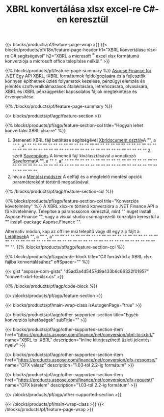 ﻿---
title: XBRL konvertálása xlsx excel-re C#-en keresztül
description: Minta kód XBRL to excel xlsx C# konverzióra. API példa kód a batch XBRL fájlok xlsx konverziója .NET alapú alkalmazásokon belül. 
url: /hu/net/conversion/xbrl-to-xlsx/
family: finance
platformtag: net
feature: conversion
informat: XBRL
outformat: XLSX
otherformats: iXBRL
---
{{< blocks/products/pf/feature-page-wrap >}}
{{< blocks/products/pf/i18n/feature-page-header h1="XBRL konvertálása xlsx-re C# segítségével" h2="XBRL a microsoft <sup>®</sup> excel xlsx formátumú konverziója a microsoft office telepítése nélkül." >}}

{{% blocks/products/pf/feature-page-summary %}}
[Aspose.Finance for .NET](https://products.aspose.com/finance/net/) Egy API XBRL, iXBRL formátumok feldolgozására és a fejlesztők könnyen építhetnek üzleti folyamatok kezelése, pénzügyi elemzés és jelentés szoftveralkalmazások átalakítására, létrehozására, olvasására, XBRL és iXBRL pénzügyekkel kapcsolatos fájlok megtekintése és érvényesítése. 

{{% /blocks/products/pf/feature-page-summary %}}

{{< blocks/products/pf/agp/feature-section >}}

{{% blocks/products/pf/agp/feature-section-col title="Hogyan lehet konvertálni XBRL xlsx-re" %}}
1. Bemeneti XBRL fájl betöltése segítségével [Xbrldocument osztály](https://apireference.aspose.com/finance/net/aspose.finance.xbrl/xbrldocument)A "", a "" ", a" "" "" "" "" "" "" "" "" "" "" "" "" "" "" "" "" "" "" "" "" "" "" "" "" "" "" "" "" "" "" "" "" "" "" "" "" "" "" "" "" "" "" "" "" "" "" "" "" "" "" "".2. szett [Saveoptions](https://apireference.aspose.com/finance/net/aspose.finance.xbrl/saveoptions) A kimeneti fájl kiválasztásával a vonatkozó [Saveformat](https://apireference.aspose.com/finance/net/aspose.finance.xbrl/saveformat)A "", a "" ", a" "" "" "" "" "" "" "" "" "" "" "" "" "" "" "" "" "" "" "" "" "" "" "" "" "" "" "" "" "" "" "" "" "" "" "" "" "" "" "" "" "" "" "" "" "" "" "" "" "" "" "".
3. hívja a [Mentési módszer](https://apireference.aspose.com/finance/net/aspose.finance.xbrl.xbrldocument/save/methods/2) A célfájl és a megfelelő mentési opciók paramétereként történő megadásával.

{{% /blocks/products/pf/agp/feature-section-col %}}

{{% blocks/products/pf/agp/feature-section-col title="Konverziós követelmény" %}}
A XBRL xlsx-re történő konverzióra a .NET Finance API a fő követelmény. Telepítse a parancssoron keresztül, mint "" nuget install Aspose.Finance "", vagy a visual studio csomagkezelő konzolján keresztül a "" install-package Aspose.Finance "".

Alternatív módon, kap az offline msi telepítő vagy dll egy zip fájlt a [Letöltések](https://downloads.aspose.com/finance/net)A "", a "" ", a" "" "" "" "" "" "" "" "" "" "" "" "" "" "" "" "" "" "" "" "" "" "" "" "" "" "" "" "" "" "" "" "" "" "" "" "" "" "" "" "" "" "" "" "" "" "" "" "" "" "" "".
{{% /blocks/products/pf/agp/feature-section-col %}}

{{% blocks/products/pf/agp/code-block title="C# forráskód a XBRL xlsx fájlba konvertálásához" offSpacer="" %}}

{{< gist "aspose-com-gists" "d5ad3a4d5457d9a433b6c66322f01957" "convert-xbrl-to-xlsx.cs" >}}

{{% /blocks/products/pf/agp/code-block %}}

{{< /blocks/products/pf/agp/feature-section >}}

{{< blocks/products/pf/main-wrap-class isAutogenPage="true" >}}

{{< blocks/products/pf/agp/other-supported-section title="Egyéb konverziós lehetőségek" subTitle="" >}}

{{< blocks/products/pf/agp/other-supported-section-item href="https://products.aspose.com/finance/net/conversion/xbrl-to-ixbrl/" name="XBRL to iXBRL" description="Inline kiterjeszthető üzleti jelentési nyelv" >}}

{{< blocks/products/pf/agp/other-supported-section-item href="https://products.aspose.com/finance/net/conversion/ofx-response/" name="OFX válasz" description="1.03-tól 2.2-ig formátum" >}}

{{< blocks/products/pf/agp/other-supported-section-item href="https://products.aspose.com/finance/net/conversion/ofx-request/" name="OFX kérelem" description="1.03-tól 2.2-ig formátum" >}}

{{< /blocks/products/pf/agp/other-supported-section >}}

{{< /blocks/products/pf/main-wrap-class >}}
{{< /blocks/products/pf/feature-page-wrap >}}